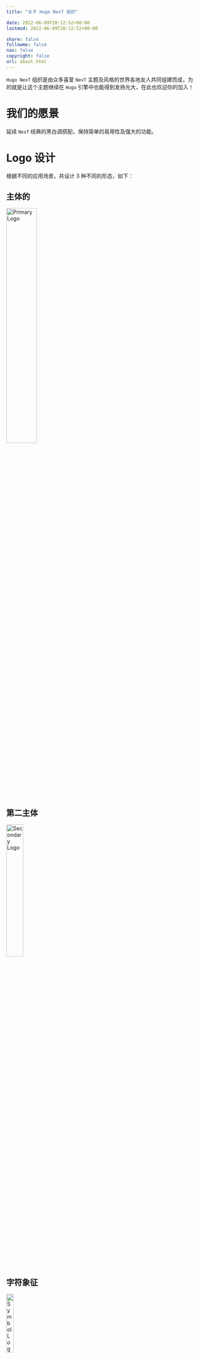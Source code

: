```yaml
---
title: "关于 Hugo NexT 组织"

date: 2022-06-09T20:12:52+08:00
lastmod: 2022-06-09T20:12:52+08:00

share: false
followme: false
nav: false
copyright: false
url: about.html
---
```


`Hugo NexT` 组织是由众多喜爱 `NexT` 主题及风格的世界各地友人共同组建而成，为的就是让这个主题继续在 `Hugo` 引擎中也能得到发扬光大，在此也欢迎你的加入！

# 我们的愿景

延续 `NexT` 经典的黑白调搭配，保持简单的易用性及强大的功能。

# Logo 设计

根据不同的应用场景，共设计 3 种不同的形态，如下：

## 主体的

<img src="https://lisenhui.gitee.io/imgs/hugo-next/logo/hugo-next-primary.png" width="40%" alt="Primary Logo" />

## 第二主体

<img src="https://lisenhui.gitee.io/imgs/hugo-next/logo/hugo-next-secondary.png" width="30%" alt="Secondary Logo" />

## 字符象征

<img src="https://lisenhui.gitee.io/imgs/hugo-next/logo/hugo-next-symbol.png" width="20%" alt="Symbol Logo" />

